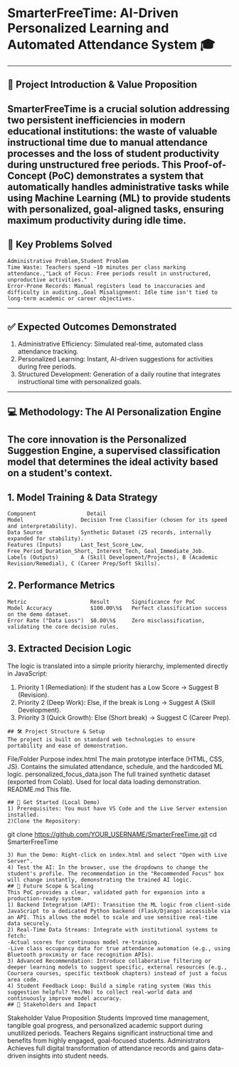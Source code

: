 # SmarterFreeTime: AI-Driven Personalized Learning and Automated Attendance System 🎓
---
## 🌟 Project Introduction & Value Proposition
SmarterFreeTime is a crucial solution addressing two persistent inefficiencies in modern educational institutions: the waste of valuable instructional time due to manual attendance processes and the loss of student productivity during unstructured free periods.
This Proof-of-Concept (PoC) demonstrates a system that automatically handles administrative tasks while using Machine Learning (ML) to provide students with personalized, goal-aligned tasks, ensuring maximum productivity during idle time.
---
## 🎯 Key Problems Solved

```
Administrative Problem,Student Problem
Time Waste: Teachers spend ∼10 minutes per class marking attendance.,"Lack of Focus: Free periods result in unstructured, unproductive activities."
Error-Prone Records: Manual registers lead to inaccuracies and difficulty in auditing.,Goal Misalignment: Idle time isn't tied to long-term academic or career objectives.
```
---
## ✅ Expected Outcomes Demonstrated
1) Administrative Efficiency: Simulated real-time, automated class attendance tracking.
2) Personalized Learning: Instant, AI-driven suggestions for activities during free periods.
3) Structured Development: Generation of a daily routine that integrates instructional time with personalized goals.
---
## 💻 Methodology: The AI Personalization Engine
The core innovation is the Personalized Suggestion Engine, a supervised classification model that determines the ideal activity based on a student's context.
---
## 1. Model Training & Data Strategy
```
Component	             Detail
Model                  Decision Tree Classifier (chosen for its speed and interpretability).
Data Source            Synthetic Dataset (25 records, internally expanded for stability).
Features (Inputs)      Last_Test_Score_Low, Free_Period_Duration_Short, Interest_Tech, Goal_Immediate_Job.
Labels (Outputs)       A (Skill Development/Projects), B (Academic Revision/Remedial), C (Career Prep/Soft Skills).
```
## 2. Performance Metrics   
```
Metric                    Result   	   Significance for PoC
Model Accuracy            $100.00\%$   Perfect classification success on the demo dataset.
Error Rate ("Data Loss")  $0.00\%$     Zero misclassification, validating the core decision rules.
```
## 3. Extracted Decision Logic
The logic is translated into a simple priority hierarchy, implemented directly in JavaScript:
1) Priority 1 (Remediation): If the student has a Low Score $\rightarrow$ Suggest B (Revision).
2) Priority 2 (Deep Work): Else, if the break is Long $\rightarrow$ Suggest A (Skill Development).
3) Priority 3 (Quick Growth): Else (Short break) $\rightarrow$ Suggest C (Career Prep).
```
## 🛠️ Project Structure & Setup
The project is built on standard web technologies to ensure portability and ease of demonstration.
```
File/Folder                  Purpose
index.html                   The main prototype interface (HTML, CSS, JS). Contains the simulated attendance, schedule, and the hardcoded ML logic.
personalized_focus_data.json The full trained synthetic dataset (exported from Colab). Used for local data loading demonstration.
README.md                    This file.
```
## 🚀 Get Started (Local Demo)
1) Prerequisites: You must have VS Code and the Live Server extension installed.
2)Clone the Repository:
```
git clone https://github.com/YOUR_USERNAME/SmarterFreeTime.git
cd SmarterFreeTime
```
3) Run the Demo: Right-click on index.html and select "Open with Live Server".
4) Test the AI: In the browser, use the dropdowns to change the student's profile. The recommendation in the "Recommended Focus" box will change instantly, demonstrating the trained AI logic.
## 🔮 Future Scope & Scaling
This PoC provides a clear, validated path for expansion into a production-ready system.
1) Backend Integration (API): Transition the ML logic from client-side JavaScript to a dedicated Python backend (Flask/Django) accessible via an API. This allows the model to scale and use sensitive real-time data securely.
2) Real-Time Data Streams: Integrate with institutional systems to fetch:
-Actual scores for continuous model re-training.
-Live class occupancy data for true attendance automation (e.g., using Bluetooth proximity or face recognition APIs).
3) Advanced Recommendation: Introduce collaborative filtering or deeper learning models to suggest specific, external resources (e.g., Coursera courses, specific textbook chapters) instead of just a focus area code.
4) Student Feedback Loop: Build a simple rating system (Was this suggestion helpful? Yes/No) to collect real-world data and continuously improve model accuracy.
## 🤝 Stakeholders and Impact
```
Stakeholder   	Value Proposition
Students	      Improved time management, tangible goal progress, and personalized academic support during unutilized periods.
Teachers	      Regains significant instructional time and benefits from highly engaged, goal-focused students.
Administrators	Achieves full digital transformation of attendance records and gains data-driven insights into student needs.
```
